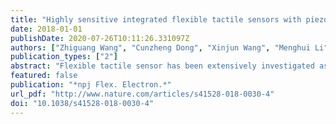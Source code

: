 ```yaml
---
title: "Highly sensitive integrated flexible tactile sensors with piezoresistive Ge 2 Sb2Te5 thin films"
date: 2018-01-01
publishDate: 2020-07-26T10:11:26.331097Z
authors: ["Zhiguang Wang", "Cunzheng Dong", "Xinjun Wang", "Menghui Li", "Tianxiang Nan", "Xianfeng Liang", "Huaihao Chen", "Yuyi Wei", "Haomiao Zhou", "Mohsen Zaeimbashi", "Syd Cash", "Nian-Xiang Sun"]
publication_types: ["2"]
abstract: "Flexible tactile sensor has been extensively investigated as a key component for emerging electronics applications such as robotics, wearable devices, computer hardware, and security systems. Tactile sensors based on various one-dimensional materials have been widely explored. However, precise control of the direction and distribution of these nanomaterials remains a great challenge, and it has been difficult to scale down the device. Here, we introduce highly sensitive integrated flexible tactile sensors based on uniform phase-change Ge2Sb2Te5 (GST) thin films that can scale device size down, at least, to micrometer range. Significant piezoresistive effect has been observed in GST-based sensors, showing a giant gauge factor of 338. A proof of concept 5 × 5 sensor array functioning as a touch panel has been demonstrated. Also, the flexible GST tactile sensor has been utilized for monitoring of radial artery pulse. In addition to the well-known tunable electrical and optical properties, the piezoresistive GST films provide a versatile platform for the integration of sensing, recording, and displaying functions. By reducing feature size to one micron, flexible tactile sensors with high spatial resolution and sensitivity are demonstrated. A collaborative team led by Nian-Xiang Sun from the Department of Electrical and Computer Engineering at Northeastern University developed integrated flexible tactile sensors and sensor arrays with high sensitivity and spatial resolution. The sensor's high sensitivity (e.g. gauge factor of 338) is due to developed piezoresistive Ge2Sb2Te5 thin films. To obtain a high spatial resolution above 12,700 pixels per inch, the sensor's feature size was reduced to one micron. Sun and co-workers demonstrate the applicability of the integrated flexible tactile sensors for next-generation touch display applications through proof-of-concept 5 × 5 sensor arrays and Ge2Sb2Te5 strain sensors with enhanced performance at smaller size."
featured: false
publication: "*npj Flex. Electron.*"
url_pdf: "http://www.nature.com/articles/s41528-018-0030-4"
doi: "10.1038/s41528-018-0030-4"
---
```


